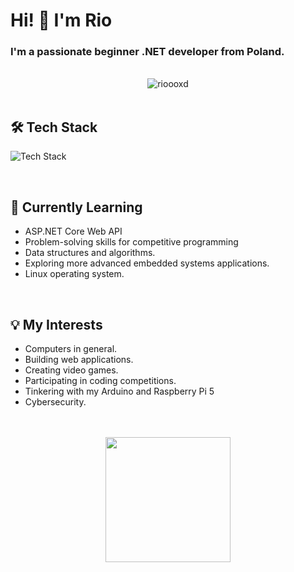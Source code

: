 <div align="left">
  <h1>Hi! 👋 I'm Rio</h1>
  <h3>I'm a passionate beginner .NET developer from Poland. </h3>
</div>

<br>

<div align="center">
  <img src="https://komarev.com/ghpvc/?username=rioooxd&style=flat-square" alt="rioooxd" />
</div>

<br>

<div align="left">
  <h2>🛠️ Tech Stack</h2>
  <p>
    <img src="https://skillicons.dev/icons?i=cs,dotnet,cpp,c,unity,javascript,html,css,arduino,raspberrypi" alt="Tech Stack" />
  </p>
</div>

<br>

<div align="left">
  <h2>🌱 Currently Learning</h2>
  <ul>
    <li>ASP.NET Core Web API</li>
    <li>Problem-solving skills for competitive programming </li>
    <li>Data structures and algorithms.</li>
    <li>Exploring more advanced embedded systems applications.</li>
    <li>Linux operating system.</li>
  </ul>
</div>

<br>

<div align="left">
  <h2>💡 My Interests</h2>
  <ul>
    <li>Computers in general.</li>
    <li>Building web applications.</li>
    <li>Creating video games.</li>
    <li>Participating in coding competitions.</li>
    <li>Tinkering with my Arduino and Raspberry Pi 5</li>
    <li>Cybersecurity.</li>
  </ul>
</div>

<br>

  </ul>
</div>

<br>

<div align="center">
  <img src="https://media.giphy.com/media/WUlplcMb1QVxS/giphy.gif" width="200"/>
</div>
